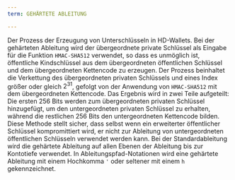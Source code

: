 ```yaml
---
term: GEHÄRTETE ABLEITUNG

---
```

Der Prozess der Erzeugung von Unterschlüsseln in HD-Wallets. Bei der gehärteten Ableitung wird der übergeordnete private Schlüssel als Eingabe für die Funktion `HMAC-SHA512` verwendet, so dass es unmöglich ist, öffentliche Kindschlüssel aus dem übergeordneten öffentlichen Schlüssel und dem übergeordneten Kettencode zu erzeugen. Der Prozess beinhaltet die Verkettung des übergeordneten privaten Schlüssels und eines Index größer oder gleich $2^{31}$, gefolgt von der Anwendung von `HMAC-SHA512` mit dem übergeordneten Kettencode. Das Ergebnis wird in zwei Teile aufgeteilt: Die ersten 256 Bits werden zum übergeordneten privaten Schlüssel hinzugefügt, um den untergeordneten privaten Schlüssel zu erhalten, während die restlichen 256 Bits den untergeordneten Kettencode bilden. Diese Methode stellt sicher, dass selbst wenn ein erweiterter öffentlicher Schlüssel kompromittiert wird, er nicht zur Ableitung von untergeordneten öffentlichen Schlüsseln verwendet werden kann. Bei der Standardableitung wird die gehärtete Ableitung auf allen Ebenen der Ableitung bis zur Kontotiefe verwendet. In Ableitungspfad-Notationen wird eine gehärtete Ableitung mit einem Hochkomma `'` oder seltener mit einem `h` gekennzeichnet.